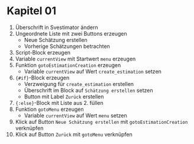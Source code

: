 # Kapitel 01

1. Überschrift in Svestimator ändern
2. Ungeordnete Liste mit zwei Buttons erzeugen
   - Neue Schätzung erstellen
   - Vorherige Schätzungen betrachten
3. Script-Block erzeugen
4. Variable `currentView` mit Startwert `menu` erzeugen
5. Funktion `gotoEstimationCreation` erzeugen
   - Variable `currentView` auf Wert `create_estimation` setzen
6. `{#if}`-Block erzeugen
   - Verzweigung für `create_estimation` erstellen
   - Überschrift im Block auf `Schätzung erstellen` setzen
   - Button mit Label `Zurück` erstellen
7. `{:else}`-Block mit Liste aus 2. füllen
8. Funktion `gotoMenu` erzeugen
   - Variable `currentView` auf Wert `menu` setzen
9. Klick auf Button `Neue Schätzung erstellen` mit `gotoEstimationCreation` verknüpfen
10. Klick auf Button `Zurück` mit `gotoMenu` verknüpfen